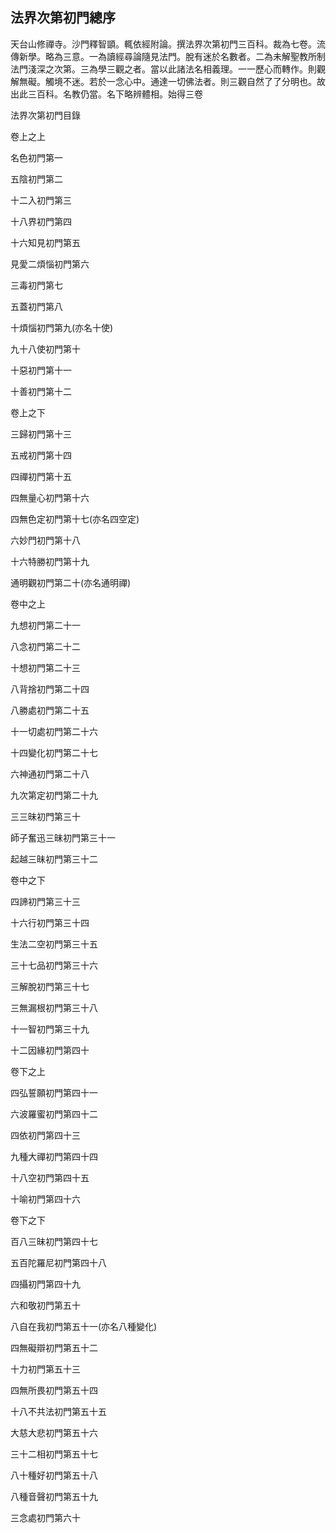 ## 法界次第初門總序

天台山修禪寺。沙門釋智顗。輒依經附論。撰法界次第初門三百科。裁為七卷。流傳新學。略為三意。一為讀經尋論隨見法門。脫有迷於名數者。二為未解聖教所制法門淺深之次第。三為學三觀之者。當以此諸法名相義理。一一歷心而轉作。則觀解無礙。觸境不迷。若於一念心中。通達一切佛法者。則三觀自然了了分明也。故出此三百科。名教仍當。名下略辨體相。始得三卷

法界次第初門目錄

卷上之上

名色初門第一

五陰初門第二

十二入初門第三

十八界初門第四

十六知見初門第五

見愛二煩惱初門第六

三毒初門第七

五蓋初門第八

十煩惱初門第九(亦名十使)

九十八使初門第十

十惡初門第十一

十善初門第十二

卷上之下

三歸初門第十三

五戒初門第十四

四禪初門第十五

四無量心初門第十六

四無色定初門第十七(亦名四空定)

六妙門初門第十八

十六特勝初門第十九

通明觀初門第二十(亦名通明禪)

卷中之上

九想初門第二十一

八念初門第二十二

十想初門第二十三

八背捨初門第二十四

八勝處初門第二十五

十一切處初門第二十六

十四變化初門第二十七

六神通初門第二十八

九次第定初門第二十九

三三昧初門第三十

師子奮迅三昧初門第三十一

起越三昧初門第三十二

卷中之下

四諦初門第三十三

十六行初門第三十四

生法二空初門第三十五

三十七品初門第三十六

三解脫初門第三十七

三無漏根初門第三十八

十一智初門第三十九

十二因緣初門第四十

卷下之上

四弘誓願初門第四十一

六波羅蜜初門第四十二

四依初門第四十三

九種大禪初門第四十四

十八空初門第四十五

十喻初門第四十六

卷下之下

百八三昧初門第四十七

五百陀羅尼初門第四十八

四攝初門第四十九

六和敬初門第五十

八自在我初門第五十一(亦名八種變化)

四無礙辯初門第五十二

十力初門第五十三

四無所畏初門第五十四

十八不共法初門第五十五

大慈大悲初門第五十六

三十二相初門第五十七

八十種好初門第五十八

八種音聲初門第五十九

三念處初門第六十

